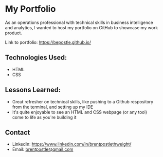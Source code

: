 # My Portfolio

As an operations professional with technical skills in business intelligence and analytics, I wanted to host my portfolio on GitHub to showcase my work product.

Link to portfolio: https://bepostle.github.io/

## Technologies Used:

* HTML
* CSS

## Lessons Learned:

* Great refresher on technical skills, like pushing to a Github respository from the terminal, and setting up my IDE
* It's quite enjoyable to see an HTML and CSS webpage (or any tool) come to life as you're building it

## Contact

* LinkedIn: https://www.linkedin.com/in/brentpostlethweight/
* Email: brentpostle@gmail.com